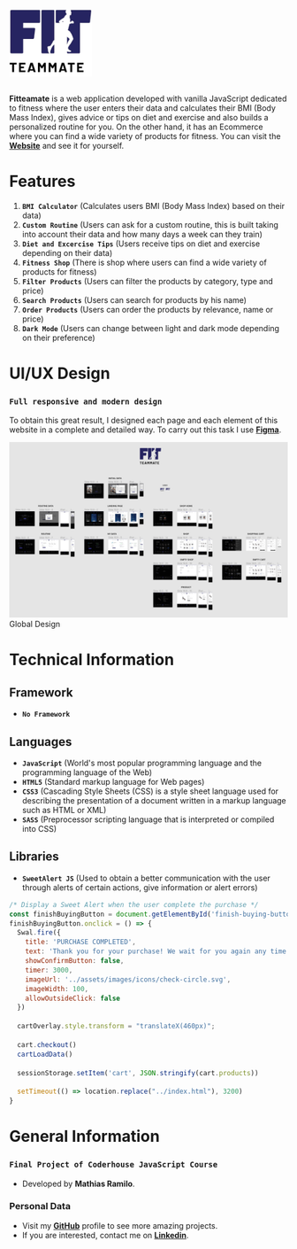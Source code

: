 <div style="margin-bottom: 2em">
    <img src="assets/images/logo/logo.svg" alt="Logo FitTeammate" width="150px" />
</div>

**Fitteamate** is a web application developed with vanilla JavaScript dedicated to fitness where the user enters their data and calculates their BMI (Body Mass Index), gives advice or tips on diet and exercise and also builds a personalized routine for you. On the other hand, it has an Ecommerce where you can find a wide variety of products for fitness. You can visit the [**Website**](https://mathiramilo.github.io/Fit-Teammate) and see it for yourself.

# Features

1. **`BMI Calculator`** (Calculates users BMI (Body Mass Index) based on their data)
2. **`Custom Routine`** (Users can ask for a custom routine, this is built taking into account their data and how many days a week can they train)
3. **`Diet and Excercise Tips`** (Users receive tips on diet and exercise depending on their data)
4. **`Fitness Shop`** (There is shop where users can find a wide variety of products for fitness)
5. **`Filter Products`** (Users can filter the products by category, type and price)
6. **`Search Products`** (Users can search for products by his name)
7. **`Order Products`** (Users can order the products by relevance, name or price)
8. **`Dark Mode`** (Users can change between light and dark mode depending on their preference)

# UI/UX Design

### `Full responsive and modern design`

To obtain this great result, I designed each page and each element of this website in a complete and detailed way. To carry out this task I use [**Figma**](https://www.figma.com/).

![Global Design](assets/images/design/global-design.png)
Global Design

# Technical Information

## Framework

* **`No Framework`**

## Languages

* **`JavaScript`** (World's most popular programming language and the programming language of the Web)
* **`HTML5`** (Standard markup language for Web pages)
* **`CSS3`** (Cascading Style Sheets (CSS) is a style sheet language used for describing the presentation of a document written in a markup language such as HTML or XML)
* **`SASS`** (Preprocessor scripting language that is interpreted or compiled into CSS)

## Libraries

* **`SweetAlert JS`** (Used to obtain a better communication with the user through alerts of certain actions, give information or alert errors)

```js
/* Display a Sweet Alert when the user complete the purchase */
const finishBuyingButton = document.getElementById('finish-buying-button');
finishBuyingButton.onclick = () => {
  Swal.fire({
    title: 'PURCHASE COMPLETED',
    text: 'Thank you for your purchase! We wait for you again any time you want',
    showConfirmButton: false,
    timer: 3000,
    imageUrl: '../assets/images/icons/check-circle.svg',
    imageWidth: 100,
    allowOutsideClick: false
  })

  cartOverlay.style.transform = "translateX(460px)"; 

  cart.checkout()
  cartLoadData()

  sessionStorage.setItem('cart', JSON.stringify(cart.products))

  setTimeout(() => location.replace("../index.html"), 3200)
}
```

# General Information

### `Final Project of Coderhouse JavaScript Course`

* Developed by **Mathias Ramilo**.

### **Personal Data**

* Visit my [**GitHub**](https://github.com/mathiramilo) profile to see more amazing projects.
* If you are interested, contact me on [**Linkedin**](https://www.linkedin.com/in/mathias-ramilo/).
